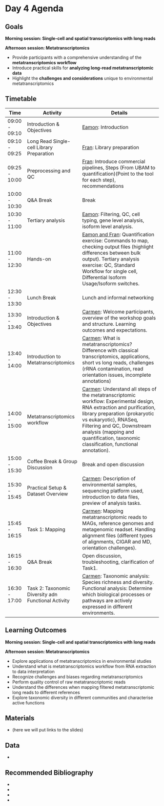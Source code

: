 # Day 4 Agenda

## Goals
**Morning session: Single-cell and spatial transcriptomics with long reads** 



**Afternoon session: Metatranscriptomics** 
* Provide participants with a comprehensive understanding of the **metatranscriptomics workflow**
* Introduce practical skills for **analyzing long-read metatranscriptomic data**
* Highlight the **challenges and considerations** unique to environmental metatranscriptomics


## Timetable
| Time          | Activity                | Details                                                                                                                                       |
| --------------------- | --------------------------------- | ----------------------------------------------------------------------------------------------------------------------------------------------------------------- |
| 09:00 - 09:10 | Introduction & Objectives         | <u>Eamon</u>: Introduction                                                                                                     |
| 09:10 - 09:25 | Long Read Single-cell Library Preparation    | <u>Fran</u>: Library preparation                                                                                                                |
| 09:25 - 10:00 | Preprocessing and QC    | <u>Fran</u>: Introduce commercial pipelines, Steps (From UBAM to quantification)(Point to the tool for each step), recommendations                                                                                          |
| 10:00 - 10:30 | Q&A Break       | Break                                                                                                                                                                    |
| 10:30 - 11:00 | Tertiary analysis   | <u>Eamon</u>: Filtering, QC, cell typing, gene level analysis, isoform level analysis.                                                  |
| 11:00 - 12:30 | Hands-on    | <u>Eamon and Fran</u>: Quantification exercise: Commands to map, checking output files (highlight differences between bulk output). Tertiary analysis exercise: QC, Standard Workflow for single cell, Differential Isoform Usage/Isoform switches.   |
| 12:30 - 13:30 | Lunch Break | Lunch and informal networking                                                                                                       |
| 13:30 - 13:40 | Introduction & Objectives | <u>Carmen</u>: Welcome participants, overview of the workshop goals and structure. Learning outcomes and expectations.                                                                                                                     |
| 13:40 - 14:00 | Introduction to Metatranscriptomics  |<u>Carmen</u>: What is metatranscriptomics? Difference with classical transcriptomics, applications, short vs long reads, challenges (rRNA contamination, read orientation issues, incomplete annotations)                                                                           |
| 14:00 - 15:00 | Metatranscriptomics workflow  | <u>Carmen</u>: Understand all steps of the metatranscriptomic workflow: Experimental design, RNA extraction and purification, library preparation  (prokaryotic vs eukaryotic), RNASeq, Filtering and QC, Downstream analysis (mapping and quantification, taxonomic classification, functional annotation).        |
| 15:00 - 15:30 | Coffee Break & Group Discussion    | Break and open discussion |
| 15:30 - 15:45 | Practical Setup & Dataset Overview    | <u>Carmen</u>: Description of environmental samples, sequencing platform used, introduction to data files, preview of analysis tasks.                                                                                                                                                       |
| 15:45 - 16:15 | Task 1: Mapping | <u>Carmen</u>: Mapping metatranscriptomic reads to MAGs, reference genomes and metagenomic readset. Handling alignment files (different types of alignments, CIGAR and MD, orientation challenges).                                                               |
| 16:15 - 16:30 | Q&A Break | Open discussion, troubleshooting, clarification of Task1.                                                                                                                                                      |
| 16:30 - 17:00 | Task 2: Taxonomic Diversity adn Functional Activity | <u>Carmen</u>: Taxonomic analysis: Species richness and diversity. Functional analysis: Determine which biological processes or pathways are actively expressed in different environments. 


## Learning Outcomes
**Morning session: Single-cell and spatial transcriptomics with long reads** 



**Afternoon session: Metatranscriptomics** 
* Explore applications of metatranscriptomics in environmental studies
* Understand what is metatranscriptomics workflow from RNA extraction to data interpretation
* Recognize challenges and biases regarding metatranscriptomics
* Perform quality control of raw metatranscriptomic reads
* Understand the differences when mapping filtered metatranscriptomic long reads to different references
* Explore taxonomic diversity in different communities and characterise active functions


## Materials
* (here we will put links to the slides)


## Data
* 


## Recommended Bibliography
*
*
*
*
